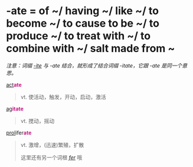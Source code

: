 # -ate = of ~/ having ~/ like ~/ to become ~/ to cause to be ~/ to produce ~/ to treat with ~/ to combine with ~/ salt made from ~

*注意：词缀 [-ite](-ite.md) 与 -ate 结合，就形成了结合词缀 -itate，它跟 -ate 是同一个意思。*

[act](_act_.md)<b style="color: #C71585;">ate</b>
> vt. 使活动，触发，开动，启动，激活

[ag](_ag_.md)<b style="color: #C71585;">itate</b>
> vt. 搅动，摇动

[prol](_prol_.md)ifer<b style="color: #C71585;">ate</b>
> vt. 激增，(迅速)繁殖，扩散
>
> 这里还有另一个词根 [_fer_](_fer_.md) 哦